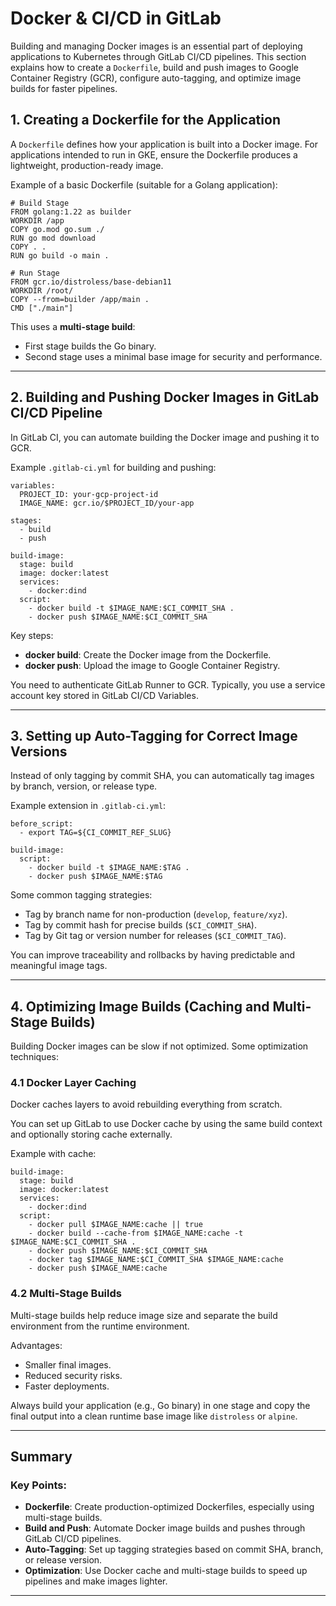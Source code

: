 # Docker & CI/CD in GitLab

Building and managing Docker images is an essential part of deploying applications to Kubernetes through GitLab CI/CD pipelines. This section explains how to create a `Dockerfile`, build and push images to Google Container Registry (GCR), configure auto-tagging, and optimize image builds for faster pipelines.

## 1. **Creating a Dockerfile for the Application**

A `Dockerfile` defines how your application is built into a Docker image. For applications intended to run in GKE, ensure the Dockerfile produces a lightweight, production-ready image.

Example of a basic Dockerfile (suitable for a Golang application):

```
# Build Stage
FROM golang:1.22 as builder
WORKDIR /app
COPY go.mod go.sum ./
RUN go mod download
COPY . .
RUN go build -o main .

# Run Stage
FROM gcr.io/distroless/base-debian11
WORKDIR /root/
COPY --from=builder /app/main .
CMD ["./main"]
```

This uses a **multi-stage build**:
- First stage builds the Go binary.
- Second stage uses a minimal base image for security and performance.

---

## 2. **Building and Pushing Docker Images in GitLab CI/CD Pipeline**

In GitLab CI, you can automate building the Docker image and pushing it to GCR.

Example `.gitlab-ci.yml` for building and pushing:

```
variables:
  PROJECT_ID: your-gcp-project-id
  IMAGE_NAME: gcr.io/$PROJECT_ID/your-app

stages:
  - build
  - push

build-image:
  stage: build
  image: docker:latest
  services:
    - docker:dind
  script:
    - docker build -t $IMAGE_NAME:$CI_COMMIT_SHA .
    - docker push $IMAGE_NAME:$CI_COMMIT_SHA
```

Key steps:
- **docker build**: Create the Docker image from the Dockerfile.
- **docker push**: Upload the image to Google Container Registry.

You need to authenticate GitLab Runner to GCR. Typically, you use a service account key stored in GitLab CI/CD Variables.

---

## 3. **Setting up Auto-Tagging for Correct Image Versions**

Instead of only tagging by commit SHA, you can automatically tag images by branch, version, or release type.

Example extension in `.gitlab-ci.yml`:

```
before_script:
  - export TAG=${CI_COMMIT_REF_SLUG}

build-image:
  script:
    - docker build -t $IMAGE_NAME:$TAG .
    - docker push $IMAGE_NAME:$TAG
```

Some common tagging strategies:
- Tag by branch name for non-production (`develop`, `feature/xyz`).
- Tag by commit hash for precise builds (`$CI_COMMIT_SHA`).
- Tag by Git tag or version number for releases (`$CI_COMMIT_TAG`).

You can improve traceability and rollbacks by having predictable and meaningful image tags.

---

## 4. **Optimizing Image Builds (Caching and Multi-Stage Builds)**

Building Docker images can be slow if not optimized. Some optimization techniques:

### 4.1 **Docker Layer Caching**

Docker caches layers to avoid rebuilding everything from scratch.

You can set up GitLab to use Docker cache by using the same build context and optionally storing cache externally.

Example with cache:

```
build-image:
  stage: build
  image: docker:latest
  services:
    - docker:dind
  script:
    - docker pull $IMAGE_NAME:cache || true
    - docker build --cache-from $IMAGE_NAME:cache -t $IMAGE_NAME:$CI_COMMIT_SHA .
    - docker push $IMAGE_NAME:$CI_COMMIT_SHA
    - docker tag $IMAGE_NAME:$CI_COMMIT_SHA $IMAGE_NAME:cache
    - docker push $IMAGE_NAME:cache
```

### 4.2 **Multi-Stage Builds**

Multi-stage builds help reduce image size and separate the build environment from the runtime environment.

Advantages:
- Smaller final images.
- Reduced security risks.
- Faster deployments.

Always build your application (e.g., Go binary) in one stage and copy the final output into a clean runtime base image like `distroless` or `alpine`.

---

## Summary

### Key Points:

- **Dockerfile**: Create production-optimized Dockerfiles, especially using multi-stage builds.
- **Build and Push**: Automate Docker image builds and pushes through GitLab CI/CD pipelines.
- **Auto-Tagging**: Set up tagging strategies based on commit SHA, branch, or release version.
- **Optimization**: Use Docker cache and multi-stage builds to speed up pipelines and make images lighter.

---